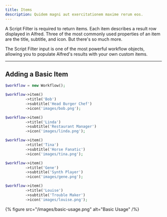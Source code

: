 ```yaml
---
title: Items
description: Quidem magni aut exercitationem maxime rerum eos.
---
```


A Script Filter is required to return items. Each item describes a result row displayed in Alfred. Three of the most commonly used properties of an item are the title, subtitle, and icon. But there's so much more.

The Script Filter input is one of the most powerful workflow objects, allowing you to populate Alfred's results with your own custom items.

---

## Adding a Basic Item

```php
$workflow = new Workflow();

$workflow->item()
         ->title('Bob')
         ->subtitle('Head Burger Chef')
         ->icon('images/bob.png');

$workflow->item()
         ->title('Linda')
         ->subtitle('Restaurant Manager')
         ->icon('images/linda.png');

$workflow->item()
         ->title('Tina')
         ->subtitle('Horse Fanatic')
         ->icon('images/tina.png');

$workflow->item()
         ->title('Gene')
         ->subtitle('Synth Player')
         ->icon('images/gene.png');

$workflow->item()
         ->title('Louise')
         ->subtitle('Trouble Maker')
         ->icon('images/louise.png');
```

{% figure src="/images/basic-usage.png" alt="Basic Usage" /%}

<!-- Maybe offer a complex example of building out an item based on conditionals? -->

<!-- Mention about chainable methods, they always return Item -->